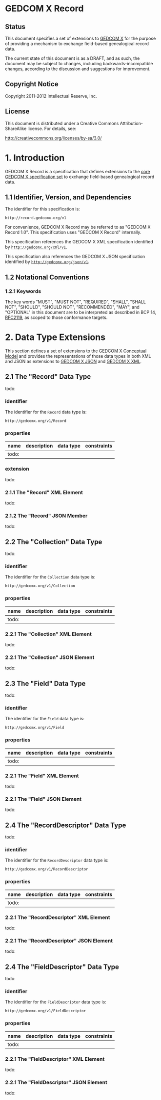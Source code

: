 # GEDCOM X Record

## Status

This document specifies a set of extensions to [GEDCOM X](http://www.gedcomx.org) for the
purpose of providing a mechanism to exchange field-based genealogical record data.

The current state of this document is as a DRAFT, and as such, the document
may be subject to changes, including backwards-incompatible changes, according to the
discussion and suggestions for improvement.

## Copyright Notice

Copyright 2011-2012 Intellectual Reserve, Inc.

## License

This document is distributed under a Creative Commons Attribution-ShareAlike license.
For details, see:

http://creativecommons.org/licenses/by-sa/3.0/

# 1. Introduction

GEDCOM X Record is a specification that defines extensions to the [core GEDCOM X specification set](https://github.com/FamilySearch/gedcomx/blob/master/specifications/) to exchange field-based genealogical record data.

## 1.1 Identifier, Version, and Dependencies

The identifier for this specification is:

`http://record.gedcomx.org/v1`

For convenience, GEDCOM X Record may be referred to as "GEDCOM X Record 1.0". This specification uses "GEDCOM X Record" internally.

This specification references the GEDCOM X XML specification identified
by [`http://gedcomx.org/xml/v1`](https://github.com/FamilySearch/gedcomx/blob/master/specifications/xml-format-specification.md).

This specification also references the GEDCOM X JSON specification identified
by [`http://gedcomx.org/json/v1`](https://github.com/FamilySearch/gedcomx/blob/master/specifications/json-format-specification.md).

## 1.2 Notational Conventions

### 1.2.1 Keywords

The key words "MUST", "MUST NOT", "REQUIRED", "SHALL", "SHALL NOT",
"SHOULD", "SHOULD NOT", "RECOMMENDED", "MAY", and "OPTIONAL" in this
document are to be interpreted as described in BCP 14,
[RFC2119](http://tools.ietf.org/html/rfc2119), as scoped to those conformance
targets.

# 2. Data Type Extensions

This section defines a set of extensions to the [GEDCOM X Conceptual Model](https://github.com/FamilySearch/gedcomx/blob/master/specifications/conceptual-model-specification.md) and provides the representations of those data types in both XML and JSON as extensions to
[GEDCOM X JSON](https://github.com/FamilySearch/gedcomx/blob/master/specifications/json-format-specification.md) and
[GEDCOM X XML](https://github.com/FamilySearch/gedcomx/blob/master/specifications/xml-format-specification.md).

## 2.1 The "Record" Data Type

todo:

### identifier

The identifier for the `Record` data type is:

`http://gedcomx.org/v1/Record`

### properties

name  | description | data type | constraints
------|-------------|-----------|------------
todo: | | |

### extension

todo:

### 2.1.1 The "Record" XML Element

todo:

### 2.1.2 The "Record" JSON Member

todo:

## 2.2 The "Collection" Data Type

todo:

### identifier

The identifier for the `Collection` data type is:

`http://gedcomx.org/v1/Collection`

### properties

name  | description | data type | constraints
------|-------------|-----------|------------
todo: | | | 

### 2.2.1 The "Collection" XML Element

todo:

### 2.2.1 The "Collection" JSON Element

todo:

## 2.3 The "Field" Data Type

todo:

### identifier

The identifier for the `Field` data type is:

`http://gedcomx.org/v1/Field`

### properties

name  | description | data type | constraints
------|-------------|-----------|------------
todo: | | | 

### 2.2.1 The "Field" XML Element

todo:

### 2.2.1 The "Field" JSON Element

todo:


## 2.4 The "RecordDescriptor" Data Type

todo:

### identifier

The identifier for the `RecordDescriptor` data type is:

`http://gedcomx.org/v1/RecordDescriptor`

### properties

name  | description | data type | constraints
------|-------------|-----------|------------
todo: | | | 

### 2.2.1 The "RecordDescriptor" XML Element

todo:

### 2.2.1 The "RecordDescriptor" JSON Element

todo:


## 2.4 The "FieldDescriptor" Data Type

todo:

### identifier

The identifier for the `FieldDescriptor` data type is:

`http://gedcomx.org/v1/FieldDescriptor`

### properties

name  | description | data type | constraints
------|-------------|-----------|------------
todo: | | | 

### 2.2.1 The "FieldDescriptor" XML Element

todo:

### 2.2.1 The "FieldDescriptor" JSON Element

todo:


